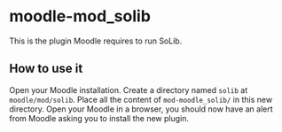 # moodle-mod_solib
This is the plugin Moodle requires to run SoLib.

## How to use it
Open your Moodle installation. Create a directory named `solib` at `moodle/mod/solib`. Place all the content of `mod-moodle_solib/` in this new directory. Open your Moodle in a browser, you should now have an alert from Moodle asking you to install the new plugin.


